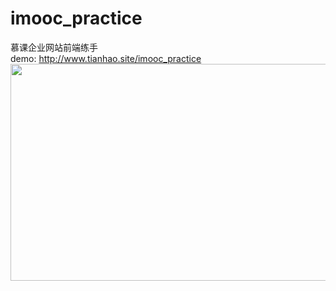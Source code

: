 # imooc_practice
慕课企业网站前端练手<br/>
demo: http://www.tianhao.site/imooc_practice  <br/>
 <img src="http://oct3pmpde.bkt.clouddn.com/QQ%E6%88%AA%E5%9B%BE20170114154744.png" width="600" height="347" />

